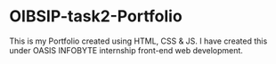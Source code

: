 # OIBSIP-task2-Portfolio

This is my Portfolio created using HTML, CSS & JS. I have created this under OASIS INFOBYTE internship front-end web development. 
